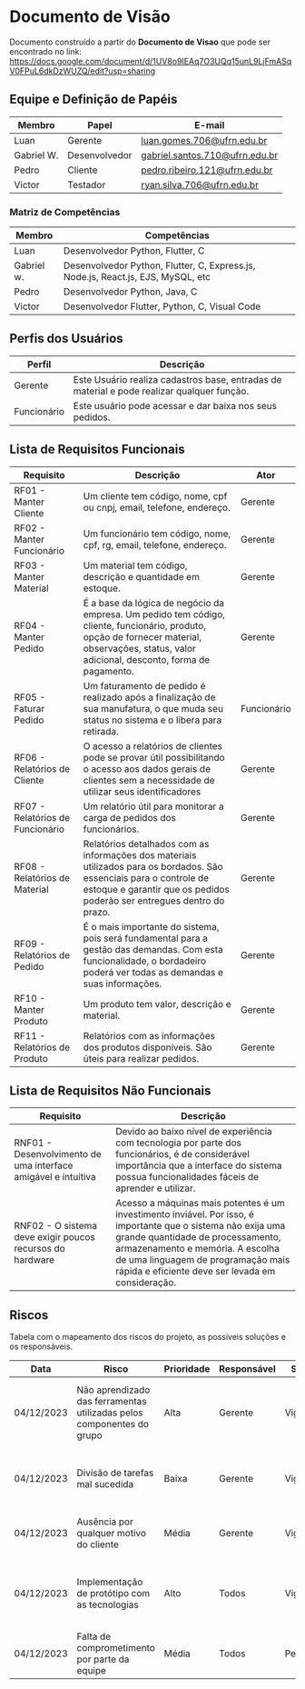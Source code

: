 ﻿# Documento de Visão

Documento construído a partir do **Documento de Visao** que pode ser encontrado no link: https://docs.google.com/document/d/1UV8o9IEAq7O3UQq15unL9LjFmASqV0FPuL6dkDzWUZQ/edit?usp=sharing

## Equipe e Definição de Papéis


Membro     |     Papel   |   E-mail   |
---------  | ----------- | ---------- |
Luan       | Gerente     | luan.gomes.706@ufrn.edu.br |
Gabriel W. | Desenvolvedor| gabriel.santos.710@ufrn.edu.br |
Pedro      | Cliente      | pedro.ribeiro.121@ufrn.edu.br |
Victor     | Testador     | ryan.silva.706@ufrn.edu.br |


### Matriz de Competências

Membro     | Competências |
---------  | ----------- |
Luan |Desenvolvedor Python, Flutter, C |
Gabriel w. | Desenvolvedor Python, Flutter, C, Express.js, Node.js, React.js, EJS, MySQL, etc |
Pedro | Desenvolvedor Python, Java, C |
Victor | Desenvolvedor Flutter, Python, C, Visual Code |

## Perfis dos Usuários

Perfil                                 | Descrição   |
---------                              | ----------- |
Gerente                                | Este Usuário realiza cadastros base, entradas de material e pode realizar qualquer função.
Funcionário                            | Este usuário pode acessar e dar baixa nos seus pedidos.

## Lista de Requisitos Funcionais

Requisito                                 | Descrição   | Ator |
---------                                 | ----------- | ---------- |
RF01 - Manter Cliente | Um cliente tem código, nome, cpf ou cnpj, email, telefone, endereço. | Gerente |
RF02 - Manter Funcionário | Um funcionário tem código, nome, cpf, rg, email, telefone, endereço. | Gerente |
RF03 - Manter Material | Um material tem código, descrição e quantidade em estoque. | Gerente |
RF04 - Manter Pedido | É a base da lógica de negócio da empresa. Um pedido tem código, cliente, funcionário, produto, opção de fornecer material, observações, status, valor adicional, desconto, forma de pagamento. | Gerente |
RF05 - Faturar Pedido | Um faturamento de pedido é realizado após a finalização de sua manufatura, o que muda seu status no sistema e o libera para retirada. | Funcionário |
RF06 - Relatórios de Cliente | O acesso a relatórios de clientes pode se provar útil possibilitando o acesso aos dados gerais de clientes sem a necessidade de utilizar seus identificadores | Gerente |
RF07 - Relatórios de Funcionário | Um relatório útil para monitorar a carga de pedidos dos funcionários. | Gerente |
RF08 - Relatórios de Material | Relatórios detalhados com as informações dos materiais utilizados para os bordados. São essenciais para o controle de estoque e garantir que os pedidos poderão ser entregues dentro do prazo. | Gerente |
RF09 - Relatórios de Pedido | É o mais importante do sistema, pois será fundamental para a gestão das demandas. Com esta funcionalidade, o bordadeiro poderá ver todas as demandas e suas informações. | Gerente |
RF10 - Manter Produto | Um produto tem valor, descrição e material. | Gerente |
RF11 - Relatórios de Produto | Relatórios com as informações dos produtos disponiveis. São úteis para realizar pedidos. | Gerente |

## Lista de Requisitos Não Funcionais

Requisito                                 | Descrição   |
---------                                 | ----------- |
RNF01 - Desenvolvimento de uma interface amigável e intuitiva | Devido ao baixo nível de experiência com tecnologia por parte dos funcionários, é de considerável importância que a interface do sistema possua funcionalidades fáceis de aprender e utilizar. |
RNF02 - O sistema deve exigir poucos recursos do hardware | Acesso a máquinas mais potentes é um investimento inviável. Por isso, é importante que o sistema não exija uma grande quantidade de processamento, armazenamento e memória. A escolha de uma linguagem de programação mais rápida e eficiente deve ser levada em consideração. |

## Riscos

Tabela com o mapeamento dos riscos do projeto, as possíveis soluções e os responsáveis.

Data | Risco | Prioridade | Responsável | Status | Providência/Solução |
------ | ------ | ------ | ------ | ------ | ------ |
04/12/2023 | Não aprendizado das ferramentas utilizadas pelos componentes do grupo | Alta | Gerente | Vigente | Reforçar estudos sobre as ferramentas e aulas com a integrante que conhece a ferramenta |
04/12/2023 | Divisão de tarefas mal sucedida | Baixa | Gerente | Vigente | Acompanhar de perto o desenvolvimento de cada membro da equipe |
| 04/12/2023 | Ausência por qualquer motivo do cliente | Média | Gerente | Vigente | Planejar o cronograma tendo em base a agenda do cliente |
| 04/12/2023 | Implementação de protótipo com as tecnologias | Alto | Todos | Vigente | Encontrar tutorial com a maioria da tecnologia e implementar um caso base do sistema. |
| 04/12/2023 | Falta de comprometimento por parte da equipe | Média | Todos | Pendente | Realocação e simplificação de tarefas |


